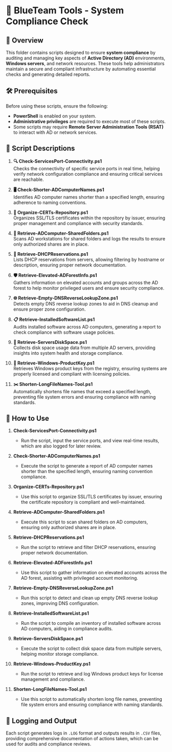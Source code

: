 # 🔵 BlueTeam Tools - System Compliance Check

## 📝 Overview

This folder contains scripts designed to ensure **system compliance** by auditing and managing key aspects of **Active Directory (AD)** environments, **Windows servers**, and network resources. These tools help administrators maintain a secure and compliant infrastructure by automating essential checks and generating detailed reports.

## 🛠️ Prerequisites

Before using these scripts, ensure the following:

- **PowerShell** is enabled on your system.
- **Administrative privileges** are required to execute most of these scripts.
- Some scripts may require **Remote Server Administration Tools (RSAT)** to interact with AD or network services.

## 📄 Script Descriptions

1. **🔍 Check-ServicesPort-Connectivity.ps1**  
   Checks the connectivity of specific service ports in real time, helping verify network configuration compliance and ensuring critical services are reachable.

2. **🖥️ Check-Shorter-ADComputerNames.ps1**  
   Identifies AD computer names shorter than a specified length, ensuring adherence to naming conventions.

3. **🔐 Organize-CERTs-Repository.ps1**  
   Organizes SSL/TLS certificates within the repository by issuer, ensuring proper management and compliance with security standards.

4. **📂 Retrieve-ADComputer-SharedFolders.ps1**  
   Scans AD workstations for shared folders and logs the results to ensure only authorized shares are in place.

5. **📡 Retrieve-DHCPReservations.ps1**  
   Lists DHCP reservations from servers, allowing filtering by hostname or description, ensuring proper network documentation.

6. **🛡️ Retrieve-Elevated-ADForestInfo.ps1**  
   Gathers information on elevated accounts and groups across the AD forest to help monitor privileged users and ensure security compliance.

7. **🌐 Retrieve-Empty-DNSReverseLookupZone.ps1**  
   Detects empty DNS reverse lookup zones to aid in DNS cleanup and ensure proper zone configuration.

8. **📋 Retrieve-InstalledSoftwareList.ps1**  
   Audits installed software across AD computers, generating a report to check compliance with software usage policies.

9. **💽 Retrieve-ServersDiskSpace.ps1**  
   Collects disk space usage data from multiple AD servers, providing insights into system health and storage compliance.

10. **🔑 Retrieve-Windows-ProductKey.ps1**  
    Retrieves Windows product keys from the registry, ensuring systems are properly licensed and compliant with licensing policies.

11. **✂️ Shorten-LongFileNames-Tool.ps1**  
    Automatically shortens file names that exceed a specified length, preventing file system errors and ensuring compliance with naming standards.

## 🚀 How to Use

1. **Check-ServicesPort-Connectivity.ps1**  
   - Run the script, input the service ports, and view real-time results, which are also logged for later review.

2. **Check-Shorter-ADComputerNames.ps1**  
   - Execute the script to generate a report of AD computer names shorter than the specified length, ensuring naming convention compliance.

3. **Organize-CERTs-Repository.ps1**  
   - Use this script to organize SSL/TLS certificates by issuer, ensuring the certificate repository is compliant and well-maintained.

4. **Retrieve-ADComputer-SharedFolders.ps1**  
   - Execute this script to scan shared folders on AD computers, ensuring only authorized shares are in place.

5. **Retrieve-DHCPReservations.ps1**  
   - Run the script to retrieve and filter DHCP reservations, ensuring proper network documentation.

6. **Retrieve-Elevated-ADForestInfo.ps1**  
   - Use this script to gather information on elevated accounts across the AD forest, assisting with privileged account monitoring.

7. **Retrieve-Empty-DNSReverseLookupZone.ps1**  
   - Run this script to detect and clean up empty DNS reverse lookup zones, improving DNS configuration.

8. **Retrieve-InstalledSoftwareList.ps1**  
   - Run the script to compile an inventory of installed software across AD computers, aiding in compliance audits.

9. **Retrieve-ServersDiskSpace.ps1**  
   - Execute the script to collect disk space data from multiple servers, helping monitor storage compliance.

10. **Retrieve-Windows-ProductKey.ps1**  
    - Run the script to retrieve and log Windows product keys for license management and compliance.

11. **Shorten-LongFileNames-Tool.ps1**  
    - Use this script to automatically shorten long file names, preventing file system errors and ensuring compliance with naming standards.

## 📝 Logging and Output

Each script generates logs in `.LOG` format and outputs results in `.CSV` files, providing comprehensive documentation of actions taken, which can be used for audits and compliance reviews.
